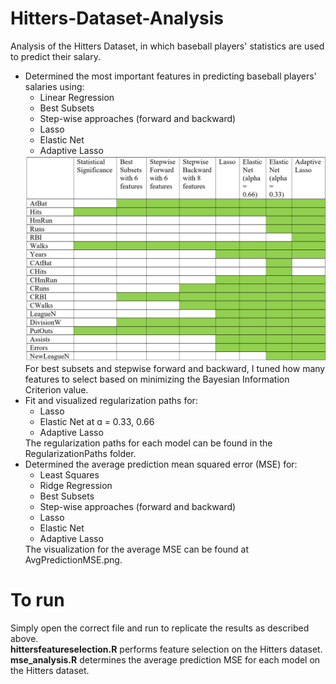 # Hitters-Dataset-Analysis
Analysis of the Hitters Dataset, in which baseball players' statistics are used to predict their salary.</br>
<ul>
  <li>Determined the most important features in predicting baseball players' salaries using:
     <ul>
        <li>Linear Regression
        <li>Best Subsets
        <li>Step-wise approaches (forward and backward)
        <li>Lasso
        <li>Elastic Net
        <li>Adaptive Lasso
     </ul>
   <img src="https://github.com/hhuang5163/Hitters-Dataset-Analysis/raw/main/ImportantFeatures.png">
   For best subsets and stepwise forward and backward, I tuned how many features to select based on minimizing the Bayesian Information Criterion value.
   <li>Fit and visualized regularization paths for:
      <ul>
        <li>Lasso
        <li>Elastic Net at &#593 = 0.33, 0.66
        <li>Adaptive Lasso
      </ul>
    The regularization paths for each model can be found in the RegularizationPaths folder.
   <li>Determined the average prediction mean squared error (MSE) for:
      <ul>
        <li>Least Squares
        <li>Ridge Regression
        <li>Best Subsets
        <li>Step-wise approaches (forward and backward)
        <li>Lasso
        <li>Elastic Net
        <li>Adaptive Lasso
      </ul>
    The visualization for the average MSE can be found at AvgPredictionMSE.png.
</ul>

# To run
Simply open the correct file and run to replicate the results as described above.</br>
<b>hittersfeatureselection.R</b> performs feature selection on the Hitters dataset.</br>
<b>mse_analysis.R</b> determines the average prediction MSE for each model on the Hitters dataset.
